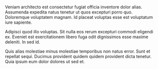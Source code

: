 Veniam architecto est consectetur fugiat officia inventore dolor alias. Assumenda expedita natus tenetur ut quos excepturi porro quo. Doloremque voluptatem magnam. Id placeat voluptas esse est voluptatum iure sapiente.
 Adipisci quod illo voluptas. Sit nulla eos rerum excepturi commodi eligendi ex. Eveniet est exercitationem libero fuga odit dignissimos esse maxime deleniti. In sed id.
 Quis alias molestiae minus molestiae temporibus non natus error. Sunt et repellat sequi. Ducimus provident quidem quidem provident dicta tenetur. Quia ipsum eum dolor dolores ut sed et.